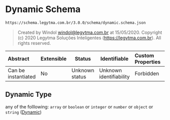 # Dynamic Schema

```txt
https://schema.legytma.com.br/3.0.0/schema/dynamic.schema.json
```




> Created by Windol [windol@legytma.com.br](mailto:windol@legytma.com.br) at 15/05/2020.
> Copyright (c) 2020 Legytma Soluções Inteligentes (<https://legytma.com.br>). All rights reserved.
>

| Abstract            | Extensible | Status         | Identifiable            | Custom Properties | Additional Properties | Access Restrictions | Defined In                                                                  |
| :------------------ | ---------- | -------------- | ----------------------- | :---------------- | --------------------- | ------------------- | --------------------------------------------------------------------------- |
| Can be instantiated | No         | Unknown status | Unknown identifiability | Forbidden         | Allowed               | none                | [dynamic.schema.json](../schema/dynamic.schema.json) |

## Dynamic Type

any of the folllowing: `array` or `boolean` or `integer` or `number` or `object` or `string` ([Dynamic](dynamic.md))
